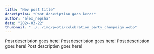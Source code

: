```yaml
---
title: "New post title"
description: "Post description goes here!"
author: "alex_nepsha"
date: "2024-03-22"
thumbnail: "../../img/posts/celebration_party_champaign.webp"
---
```


Post description goes here! Post description goes here! Post description goes here! Post description goes here!
